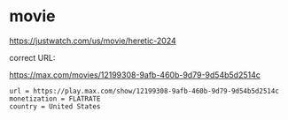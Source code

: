 # movie

https://justwatch.com/us/movie/heretic-2024

correct URL:

https://max.com/movies/12199308-9afb-460b-9d79-9d54b5d2514c

~~~
url = https://play.max.com/show/12199308-9afb-460b-9d79-9d54b5d2514c
monetization = FLATRATE
country = United States
~~~
